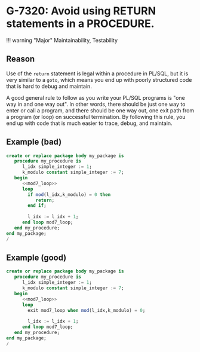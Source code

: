 # G-7320: Avoid using RETURN statements in a PROCEDURE.

!!! warning "Major"
    Maintainability, Testability

## Reason

Use of the `return` statement is legal within a procedure in PL/SQL, but it is very similar to a `goto`, which means you end up with poorly structured code that is hard to debug and maintain. 

A good general rule to follow as you write your PL/SQL programs is "one way in and one way out". In other words, there should be just one way to enter or call a program, and there should be one way out, one exit path from a program (or loop) on successful termination. By following this rule, you end up with code that is much easier to trace, debug, and maintain.

## Example (bad)

```sql
create or replace package body my_package is
   procedure my_procedure is
      l_idx simple_integer := 1;
      k_modulo constant simple_integer := 7;
   begin
      <<mod7_loop>>
      loop
        if mod(l_idx,k_modulo) = 0 then
           return;
        end if;
         
        l_idx := l_idx + 1;
      end loop mod7_loop;
   end my_procedure;
end my_package;
/
```

## Example (good)

```sql
create or replace package body my_package is
   procedure my_procedure is
      l_idx simple_integer := 1;
      k_modulo constant simple_integer := 7;
   begin
      <<mod7_loop>>
      loop
        exit mod7_loop when mod(l_idx,k_modulo) = 0;
         
        l_idx := l_idx + 1;
      end loop mod7_loop;
   end my_procedure;
end my_package;
/
```
